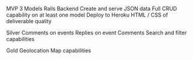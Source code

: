MVP
  3 Models Rails Backend
  Create and serve JSON data
  Full CRUD capability on at least one model
  Deploy to Heroku
  HTML / CSS of deliverable quality

Silver
  Comments on events
  Replies on event Comments
  Search and filter capabilities

Gold
  Geolocation
  Map capabilities

